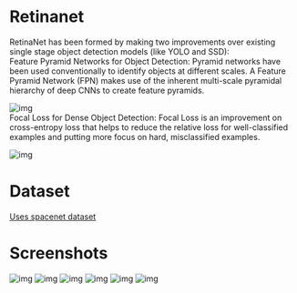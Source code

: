 # Retinanet
RetinaNet has been formed by making two improvements over existing single stage object detection models (like YOLO and SSD): 
<br /> 
Feature Pyramid Networks for Object Detection:
Pyramid networks have been used conventionally to identify objects at different scales. A Feature Pyramid Network (FPN) makes use of the inherent multi-scale pyramidal hierarchy of deep CNNs to create feature pyramids.

![img](https://miro.medium.com/max/1208/1*uWhe2z0s2P-vY0MguO4Fuw.png)
<br /> 
Focal Loss for Dense Object Detection:
Focal Loss is an improvement on cross-entropy loss that helps to reduce the relative loss for well-classified examples and putting more focus on hard, misclassified examples.

![img](https://miro.medium.com/max/293/1*CYC-i9kQX5HMRoakioOqGw.png)


# Dataset
[Uses spacenet dataset](https://spacenetchallenge.github.io/datasets/spacenetRoads-summary.html) 

# Screenshots

![img](https://raw.githubusercontent.com/spiyer99/retinanet/master/test_img/01.png) 
![img](https://raw.githubusercontent.com/spiyer99/retinanet/master/test_img/02.png) 
![img](https://raw.githubusercontent.com/spiyer99/retinanet/master/test_img/03.png) 
![img](https://raw.githubusercontent.com/spiyer99/retinanet/master/test_img/04.png) 
![img](https://raw.githubusercontent.com/spiyer99/retinanet/master/test_img/05.png) 
![img](https://raw.githubusercontent.com/spiyer99/retinanet/master/test_img/06.png) 
